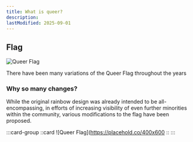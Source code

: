 ```yaml
---
title: What is queer?
description: 
lastModified: 2025-09-01
---
```


## Flag
![Queer Flag](https://placehold.co/400x600)

There have been many variations of the Queer Flag throughout the years

### Why so many changes?

While the original rainbow design was already intended to be all-encompassing, in efforts of increasing visibility of even further minorities within the community, various modifications to the flag have been proposed.

:::card-group
::card
![Queer Flag](https://placehold.co/400x600
::
:::